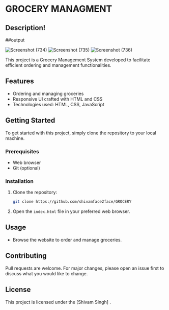 # GROCERY MANAGMENT


## Description!


##output

![Screenshot (734)](https://github.com/shivamface2face/GROCERY/assets/71273850/e10abed5-3afa-480a-bbf1-bf378eef2113)
![Screenshot (735)](https://github.com/shivamface2face/GROCERY/assets/71273850/3c6af80f-33cc-4674-84fd-bf7a4e30b2b6)
![Screenshot (736)](https://github.com/shivamface2face/GROCERY/assets/71273850/8887d578-74f2-48c3-ac5e-73e04a33a2e5)

This project is a Grocery Management System developed to facilitate efficient ordering and management functionalities.

## Features
- Ordering and managing groceries
- Responsive UI crafted with HTML and CSS
- Technologies used: HTML, CSS, JavaScript

## Getting Started
To get started with this project, simply clone the repository to your local machine.

### Prerequisites
- Web browser
- Git (optional)

### Installation
1. Clone the repository:
    ```bash
    git clone https://github.com/shivamface2face/GROCERY
    ```
2. Open the `index.html` file in your preferred web browser.

## Usage
- Browse the website to order and manage groceries.

## Contributing
Pull requests are welcome. For major changes, please open an issue first to discuss what you would like to change.

## License
This project is licensed under the [Shivam Singh] .
